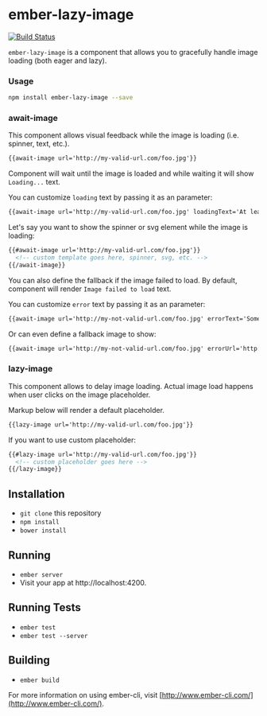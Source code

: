 # ember-lazy-image

[![Build Status](https://travis-ci.org/twokul/ember-lazy-image.svg)](https://travis-ci.org/twokul/ember-lazy-image)

`ember-lazy-image` is a component that allows you to gracefully handle image loading (both eager and lazy).

### Usage

```sh
npm install ember-lazy-image --save
```

### await-image

This component allows visual feedback while the image is loading (i.e. spinner, text, etc.).

```html
{{await-image url='http://my-valid-url.com/foo.jpg'}}
```

Component will wait until the image is loaded and while waiting it will show `Loading...` text.

You can customize `loading` text by passing it as an parameter:

```html
{{await-image url='http://my-valid-url.com/foo.jpg' loadingText='At least you are not on hold...'}}
```

Let's say you want to show the spinner or svg element while the image is loading:

```html
{{#await-image url='http://my-valid-url.com/foo.jpg'}}
  <!-- custom template goes here, spinner, svg, etc. -->
{{/await-image}}
```

You can also define the fallback if the image failed to load. By default, component will render
`Image failed to load` text.

You can customize `error` text by passing it as an parameter:

```html
{{await-image url='http://my-not-valid-url.com/foo.jpg' errorText='Something went wrong.'}}
```

Or can even define a fallback image to show:

```html
{{await-image url='http://my-not-valid-url.com/foo.jpg' errorUrl='http://my-valid-error-url.com/error.jpg'}}
```

### lazy-image

This component allows to delay image loading. Actual image load happens when user clicks on the image placeholder.

Markup below will render a default placeholder.

```html
{{lazy-image url='http://my-valid-url.com/foo.jpg'}}
```

If you want to use custom placeholder:

```html
{{#lazy-image url='http://my-valid-url.com/foo.jpg'}}
  <!-- custom placeholder goes here -->
{{/lazy-image}}
```

## Installation

* `git clone` this repository
* `npm install`
* `bower install`

## Running

* `ember server`
* Visit your app at http://localhost:4200.

## Running Tests

* `ember test`
* `ember test --server`

## Building

* `ember build`

For more information on using ember-cli, visit [http://www.ember-cli.com/](http://www.ember-cli.com/).

